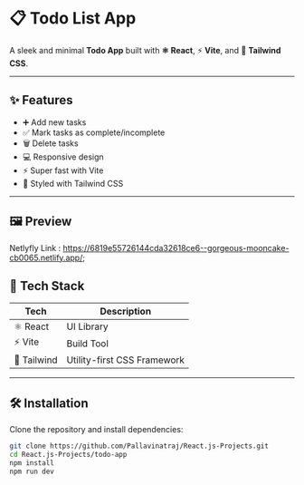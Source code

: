 # 📋 Todo List App

A sleek and minimal **Todo App** built with 
**⚛️ React**, 
⚡ **Vite**, and 
💨 **Tailwind CSS**.

---

## ✨ Features

- ➕ Add new tasks
- ✅ Mark tasks as complete/incomplete
- 🗑️ Delete tasks
- 💻 Responsive design
- ⚡ Super fast with Vite
- 🎨 Styled with Tailwind CSS

---

## 🖼️ Preview

Netlyfly Link : https://6819e55726144cda32618ce6--gorgeous-mooncake-cb0065.netlify.app/;

## 🚀 Tech Stack

| Tech         | Description                     |
|--------------|---------------------------------|
| ⚛️ React     | UI Library                      |
| ⚡ Vite       | Build Tool                      |
| 💨 Tailwind  | Utility-first CSS Framework     |

---

## 🛠️ Installation

Clone the repository and install dependencies:

```bash
git clone https://github.com/Pallavinatraj/React.js-Projects.git
cd React.js-Projects/todo-app
npm install
npm run dev
